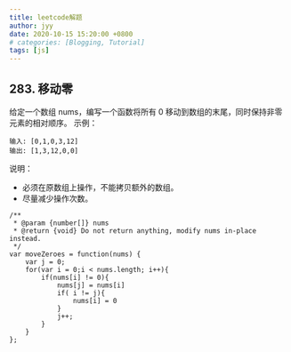 ```yaml
---
title: leetcode解题
author: jyy
date: 2020-10-15 15:20:00 +0800
# categories: [Blogging, Tutorial]
tags: [js]
---
```


## 283. 移动零

给定一个数组 nums，编写一个函数将所有 0 移动到数组的末尾，同时保持非零元素的相对顺序。
示例：
```
输入: [0,1,0,3,12]
输出: [1,3,12,0,0]

```

说明：
- 必须在原数组上操作，不能拷贝额外的数组。
- 尽量减少操作次数。

```
/**
 * @param {number[]} nums
 * @return {void} Do not return anything, modify nums in-place instead.
 */
var moveZeroes = function(nums) {
    var j = 0;
    for(var i = 0;i < nums.length; i++){
        if(nums[i] != 0){
            nums[j] = nums[i]
            if( i != j){
                nums[i] = 0
            }
            j++;
        }
    }
};

```